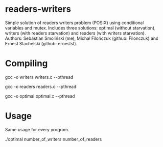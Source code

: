 # readers-writers
Simple solution of readers writers problem (POSIX) using conditional variables and mutex. Includes three solutions: optimal (without starvation), writers (with readers starvation) and readers (with writers starvation). Authors: Sebastian Smoliński (me), Michał Filończuk (github: Filonczuk) and Ernest Stachelski (github: ernestst).

# Compiling

gcc -o writers writers.c --pthread 

gcc -o readers readers.c --pthread

gcc -o optimal optimal.c --pthread 

# Usage

Same usage for every program. 

./optimal number_of_writers number_of_readers

